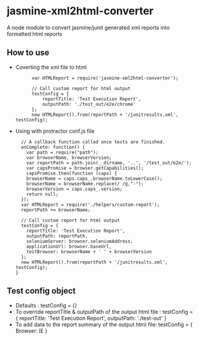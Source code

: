 jasmine-xml2html-converter
=================================

A node module to convert jasmine/junit generated xml reports into formatted html reports

How to use
----------------------------------
* Coverting the xml file to html

  			var HTMLReport = require('jasmine-xml2html-converter');

    		// Call custom report for html output
    		testConfig = {
      			reportTitle: 'Test Execution Report',
      			outputPath: './test_out/e2e/chrome'
    		};
    		new HTMLReport().from(reportPath + '/junitresults.xml', testConfig);

* Using with protractor conf.js file

        // A callback function called once tests are finished.
        onComplete: function() {
          var path = require("path");
          var browserName, browserVersion;
          var reportPath = path.join(__dirname, '..', '/test_out/e2e/');
          var capsPromise = browser.getCapabilities();
          capsPromise.then(function (caps) {
          browserName = caps.caps_.browserName.toLowerCase();
          browserName = browserName.replace(/ /g,"-");
          browserVersion = caps.caps_.version;
          return null;
        });
        var HTMLReport = require('./helpers/custom-report');
        reportPath += browserName;

        // Call custom report for html output
        testConfig = {
          reportTitle: 'Test Execution Report',
          outputPath: reportPath,
          seleniumServer: browser.seleniumAddress,
          applicationUrl: browser.baseUrl,
          testBrowser: browserName + ' ' + browserVersion
        };
        new HTMLReport().from(reportPath + '/junitresults.xml', testConfig);
      }

Test config object
----------------------------------
* Defaults : testConfig = {} 
* To override reportTitle & outputPath of the output html file : testConfig = { reportTitle: 'Test Execution Report', outputPath: './test-out' }
* To add data to the report summary of the output html file: testConfig = { Browser: IE }



